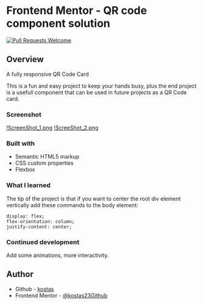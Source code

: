 # Frontend Mentor - QR code component solution

[![Pull Requests Welcome](https://img.shields.io/badge/PRs-welcome-brightgreen.svg?style=flat)](https://github.com/kostas23Github/qr-code-component)

## Overview

A fully responsive QR Code Card

This is a fun and easy project to keep your hands busy, plus the end project is a usefull component that can be used in future projects as a QR Code card.

### Screenshot

[!ScreenShot_1.png](./design/my%20solution/Screenshot_1.png)
[!ScreeShot_2.png](./design/my%20solution/Screenshot_2.png)

### Built with

- Semantic HTML5 markup
- CSS custom properties
- Flexbox

### What I learned

The tip of the project is that if you want to center the root div element vertically add these commands to the body element:
```
display: flex;
flex-orientation: column;
justify-content: center;
```

### Continued development

Add some animations, more interactivity.

## Author

- Github - [kostas](https://github.com/kostas23Github)
- Frontend Mentor - [@kostas23Github](https://www.frontendmentor.io/profile/kostas23Github)